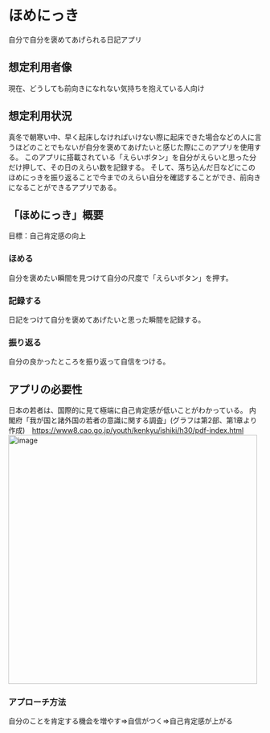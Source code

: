 # ほめにっき
自分で自分を褒めてあげられる日記アプリ

## 想定利用者像
現在、どうしても前向きになれない気持ちを抱えている人向け

## 想定利用状況
真冬で朝寒い中、早く起床しなければいけない際に起床できた場合などの人に言うほどのことでもないが自分を褒めてあげたいと感じた際にこのアプリを使用する。
このアプリに搭載されている「えらいボタン」を自分がえらいと思った分だけ押して、その日のえらい数を記録する。
そして、落ち込んだ日などにこのほめにっきを振り返ることで今までのえらい自分を確認することができ、前向きになることができるアプリである。

## 「ほめにっき」概要
目標：自己肯定感の向上
### ほめる
自分を褒めたい瞬間を見つけて自分の尺度で「えらいボタン」を押す。
### 記録する
日記をつけて自分を褒めてあげたいと思った瞬間を記録する。
### 振り返る
自分の良かったところを振り返って自信をつける。

## アプリの必要性
日本の若者は、国際的に見て極端に自己肯定感が低いことがわかっている。
内閣府「我が国と諸外国の若者の意識に関する調査」(グラフは第2部、第1章より作成)　https://www8.cao.go.jp/youth/kenkyu/ishiki/h30/pdf-index.html
<img width="495" alt="image" src="https://github.com/Takumi1209/2021_iOSapp_TeamDevelop/assets/87661689/69be0069-45fb-4d41-99f3-ebfbbada06ba">
### アプローチ方法
自分のことを肯定する機会を増やす=>自信がつく=>自己肯定感が上がる

